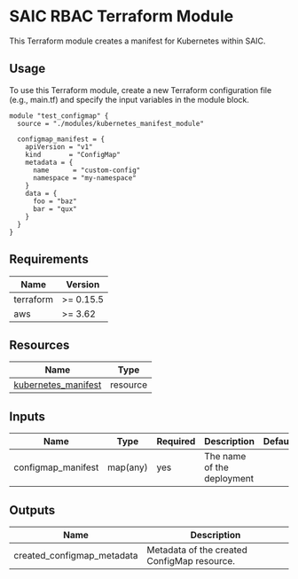# SAIC RBAC Terraform Module

This Terraform module creates a manifest for Kubernetes within SAIC.

## Usage

To use this Terraform module, create a new Terraform configuration file (e.g., main.tf) and specify the input variables in the module block.

```hcl
module "test_configmap" {
  source = "./modules/kubernetes_manifest_module"

  configmap_manifest = {
    apiVersion = "v1"
    kind       = "ConfigMap"
    metadata = {
      name      = "custom-config"
      namespace = "my-namespace"
    }
    data = {
      foo = "baz"
      bar = "qux"
    }
  }
}
```

## Requirements

| Name      | Version   |
|-----------|-----------|
| terraform | >= 0.15.5 |
| aws       | >= 3.62   |

## Resources

| Name                                                                                                                     | Type     |
|--------------------------------------------------------------------------------------------------------------------------|----------|
| [kubernetes_manifest](https://registry.terraform.io/providers/hashicorp/kubernetes/latest/docs/resources/manifest)       | resource |


## Inputs

| Name                     | Type      | Required  | Description                 | Default    |
|--------------------------|-----------|-----------|-----------------------------|------------|
| configmap_manifest       | map(any)  |    yes    | The name of the deployment  |            |


## Outputs

| Name                        | Description                                  |
|-----------------------------|----------------------------------------------|
| created_configmap_metadata  |  Metadata of the created ConfigMap resource. |


